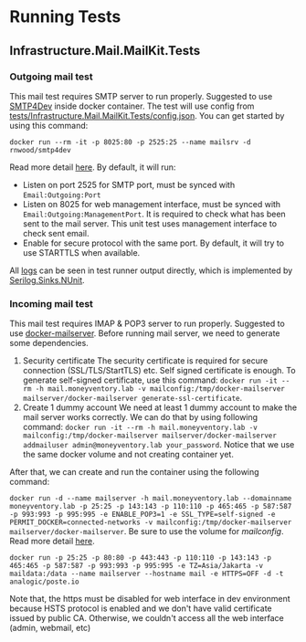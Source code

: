 # Running Tests

## Infrastructure.Mail.MailKit.Tests

### Outgoing mail test

This mail test requires SMTP server to run properly. Suggested to use [SMTP4Dev](https://github.com/rnwood/smtp4dev) inside docker container. The test will use config from [tests/Infrastructure.Mail.MailKit.Tests/config.json](../tests/Infrastructure.Mail.MailKit.Tests/config.json). You can get started by using this command:

`docker run --rm -it -p 8025:80 -p 2525:25 --name mailsrv -d rnwood/smtp4dev`

Read more detail [here](https://github.com/rnwood/smtp4dev/wiki/Installation#how-to-run-smtp4dev-in-docker). By default, it will run:

- Listen on port 2525 for SMTP port, must be synced with `Email:Outgoing:Port`
- Listen on 8025 for web management interface, must be synced with `Email:Outgoing:ManagementPort`. It is required to check what has been sent to the mail server. This unit test uses management interface to check sent email.
- Enable for secure protocol with the same port. By default, it will try to use STARTTLS when available.

All [logs](https://docs.microsoft.com/en-us/dotnet/core/extensions/logging) can be seen in test runner output directly, which is implemented by [Serilog.Sinks.NUnit](https://github.com/luk355/Serilog.Sinks.NUnit).

### Incoming mail test

This mail test requires IMAP & POP3 server to run properly. Suggested to use [docker-mailserver](https://github.com/docker-mailserver/docker-mailserver). Before running mail server, we need to generate some dependencies.

1.  Security certificate
   The security certificate is required for secure connection (SSL/TLS/StartTLS) etc. Self signed certificate is enough. To generate self-signed certificate, use this command: `docker run -it --rm -h mail.moneyventory.lab -v mailconfig:/tmp/docker-mailserver mailserver/docker-mailserver generate-ssl-certificate`. 
2. Create 1 dummy account
   We need at least 1 dummy account to make the mail server works correctly. We can do that by using following command: `docker run -it --rm -h mail.moneyventory.lab -v mailconfig:/tmp/docker-mailserver mailserver/docker-mailserver addmailuser admin@moneyventory.lab your_password`. Notice that we use the same docker volume and not creating container yet. 

After that, we can create and run the container using the following command:

`docker run -d --name mailserver -h mail.moneyventory.lab --domainname moneyventory.lab -p 25:25 -p 143:143 -p 110:110 -p 465:465 -p 587:587 -p 993:993 -p 995:995 -e ENABLE_POP3=1 -e SSL_TYPE=self-signed -e PERMIT_DOCKER=connected-networks -v mailconfig:/tmp/docker-mailserver mailserver/docker-mailserver`. Be sure to use the volume for *mailconfig*. Read more detail [here](https://github.com/docker-mailserver/docker-mailserver#usage). 

```
docker run -p 25:25 -p 80:80 -p 443:443 -p 110:110 -p 143:143 -p 465:465 -p 587:587 -p 993:993 -p 995:995 -e TZ=Asia/Jakarta -v maildata:/data --name mailserver --hostname mail -e HTTPS=OFF -d -t analogic/poste.io
```

Note that, the https must be disabled for web interface in dev environment because HSTS protocol is enabled and we don't have valid certificate issued by public CA. Otherwise, we couldn't access all the web interface (admin, webmail, etc)

